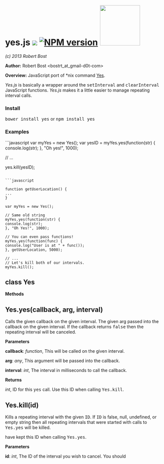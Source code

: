 yes.js <a href="https://codeclimate.com/github/bostrt/yes.js"><img src="https://codeclimate.com/github/bostrt/yes.js.png" /></a> [![NPM version](https://badge.fury.io/js/yes.js.png)](http://badge.fury.io/js/yes.js) <img src="http://benschwarz.github.io/bower-badges/badge@2x.png" width="130" heightb="30">
====================================================================================================
*(c) 2013 Robert Bost*

**Author:** Robert Bost <bostrt_at_gmail-d0t-com>

**Overview:** JavaScript port of *nix command <a href="https://www.gnu.org/software/coreutils/manual/html_node/yes-invocation.html">Yes</a>.

<i>Yes.js</i> is basically a wrapper around the <tt>setInterval</tt>
and <tt>clearInterval</tt> JavaScript functions. <i>Yes.js</i> makes it
a little easier to manage repeating interval calls.

<h3>Install</h3>
<tt>bower install yes</tt> or <tt>npm install yes</tt>

<h3>Examples</h3>
```javascript
var myYes = new Yes();
var yesID = myYes.yes(function(str) {
console.log(str);
}, "Oh yes!", 1000);

// ...

yes.kill(yesID);
```

```javascript

function getUserLocation() {
...
}

var myYes = new Yes();

// Same old string
myYes.yes(function(str) {
console.log(str);
}, "Oh Yes!", 1000);

// You can even pass functions!
myYes.yes(function(func) {
console.log("User is at " + func());
}, getUserLocation, 5000);

// ...
// Let's kill both of our intervals.
myYes.kill();
```



class Yes
---------
**Methods**

Yes.yes(callback, arg, interval)
--------------------------------
Calls the given callback on the given interval. The given arg passed into
the callback on the given interval. If the callback returns <tt>false</tt>
then the repeating interval will be canceled.


**Parameters**

**callback**:  *function*,  This will be called on the given interval.

**arg**:  *any*,  This argument will be passed into the callback.

**interval**:  *int*,  The interval in milliseconds to call the callback.

**Returns**

*int*,  ID for this <tt>yes</tt> call. Use this ID when calling <tt>Yes.kill</tt>.

Yes.kill(id)
------------
Kills a repeating interval with the given <tt>ID</tt>. If <tt>ID</tt>
is false, null, undefined, or empty string then all repeating intervals
that were started with calls to <tt>Yes.yes</tt> will be killed.

have kept this ID when calling <tt>Yes.yes</tt>.


**Parameters**

**id**:  *int*,  The ID of the interval you wish to cancel. You should

